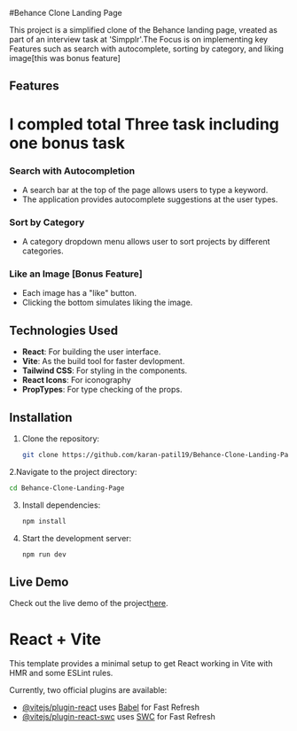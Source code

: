 #Behance Clone Landing Page

This project is a simplified clone of the Behance landing page, vreated as part of an interview task at 'Simpplr'.The Focus is on implementing key Features such as search with autocomplete, sorting by category, and liking image[this was bonus feature]

## Features

# I compled total Three task including one bonus task

###  Search with Autocompletion
- A search bar at the top of the page allows users to type a keyword.
- The application provides autocomplete suggestions at the user types.

### Sort by Category
- A category dropdown menu allows user to sort projects by different categories.

### Like an Image [Bonus Feature]
- Each image has a "like" button.
- Clicking the bottom simulates liking the image.

## Technologies Used
- **React**: For building the user interface.
- **Vite**: As the build tool for faster devlopment.
- **Tailwind CSS**: For styling in the components.
- **React Icons**: For iconography
- **PropTypes**: For type checking of the props.

## Installation 

1. Clone the repository:
   ```bash
   git clone https://github.com/karan-patil19/Behance-Clone-Landing-Page.git
   ```
2.Navigate to the project directory:
```bash
cd Behance-Clone-Landing-Page
```
3. Install dependencies:
   ```bash
   npm install
   ```

4. Start the development server:
   ```bash
   npm run dev
   ```

## Live Demo

Check out the live demo of the project[here](https://behance-clone-landing-page-2wni.vercel.app/).






# React + Vite

This template provides a minimal setup to get React working in Vite with HMR and some ESLint rules.

Currently, two official plugins are available:

- [@vitejs/plugin-react](https://github.com/vitejs/vite-plugin-react/blob/main/packages/plugin-react/README.md) uses [Babel](https://babeljs.io/) for Fast Refresh
- [@vitejs/plugin-react-swc](https://github.com/vitejs/vite-plugin-react-swc) uses [SWC](https://swc.rs/) for Fast Refresh

